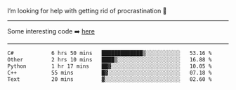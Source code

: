 I’m looking for help with getting rid of procrastination 🤔

-----

Some interesting code :arrow_right: [here](https://github.com/zhen8838/playground)

-----

<!--START_SECTION:waka-->

```txt
C#            6 hrs 50 mins   █████████████▒░░░░░░░░░░░   53.16 %
Other         2 hrs 10 mins   ████▒░░░░░░░░░░░░░░░░░░░░   16.88 %
Python        1 hr 17 mins    ██▓░░░░░░░░░░░░░░░░░░░░░░   10.05 %
C++           55 mins         █▓░░░░░░░░░░░░░░░░░░░░░░░   07.18 %
Text          20 mins         ▓░░░░░░░░░░░░░░░░░░░░░░░░   02.60 %
```

<!--END_SECTION:waka-->

<!--
**zhen8838/zhen8838** is a ✨ _special_ ✨ repository because its `README.md` (this file) appears on your GitHub profile.

Here are some ideas to get you started:

- 🔭 I’m currently working on ...
- 🌱 I’m currently learning ...
- 👯 I’m looking to collaborate on ...
 ...
- 💬 Ask me about ...
- 📫 How to reach me: ...
- 😄 Pronouns: ...
- ⚡ Fun fact: ...
-->
